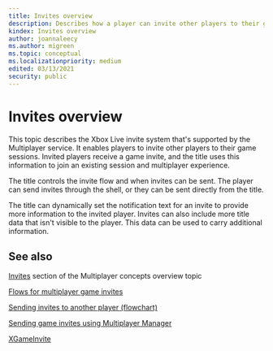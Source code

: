 ```yaml
---
title: Invites overview
description: Describes how a player can invite other players to their game session.
kindex: Invites overview
author: joannaleecy
ms.author: migreen
ms.topic: conceptual
ms.localizationpriority: medium
edited: 03/13/2021
security: public
---
```


# Invites overview




This topic describes the Xbox Live invite system that's supported by the Multiplayer service.
It enables players to invite other players to their game sessions.
Invited players receive a game invite, and the title uses this information to join an existing session and multiplayer experience.

The title controls the invite flow and when invites can be sent. The player can send invites through the shell, or they can be sent directly from the title.

The title can dynamically set the notification text for an invite to provide more information to the invited player.
Invites can also include more title data that isn't visible to the player. This data can be used to carry additional information.




## See also

[Invites](../concepts/live-multiplayer-concepts.md#invites) section of the Multiplayer concepts overview topic  

[Flows for multiplayer game invites](concepts/live-multiplayer-invite-flows.md)  

[Sending invites to another player (flowchart)](../mpm/concepts/flowcharts/live-mpm-send-invites.md)  

[Sending game invites using Multiplayer Manager](../mpm/how-to/live-send-game-invites.md)  

[XGameInvite](../../../../reference/system/xgameinvite/xgameinvite_members.md)  